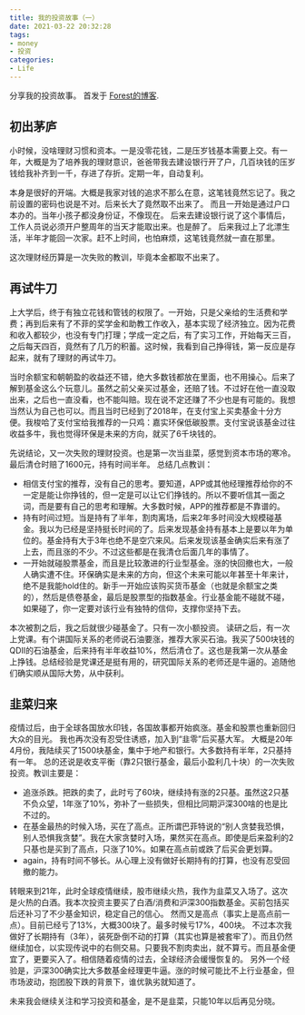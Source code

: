 ```yaml
---
title: 我的投资故事（一）
date: 2021-03-22 20:32:28
tags:
- money
- 投资
categories:
- Life
---
```


分享我的投资故事。
首发于 [Forest的博客](https://youngforest.github.io/2021/03/22/investment/).

## 初出茅庐

小时候，没啥理财习惯和资本。一是没零花钱，二是压岁钱基本需要上交。有一年，大概是为了培养我的理财意识，爸爸带我去建设银行开了户，几百块钱的压岁钱给我补齐到一千，存进了存折。定期一年，自动复利。

本身是很好的开端。大概是我家对钱的追求不那么在意，这笔钱竟然忘记了。我之前设置的密码也说是不对。后来长大了竟然取不出来了。
而且一开始是通过户口本办的。当年小孩子都没身份证，不像现在。
后来去建设银行说了这个事情后，工作人员说必须开户整周年的当天才能取出来。也是醉了。
后来我过上了北漂生活，半年才能回一次家。赶不上时间，也怕麻烦，这笔钱竟然就一直在那里。

这次理财经历算是一次失败的教训，毕竟本金都取不出来了。

## 再试牛刀

上大学后，终于有独立花钱和管钱的权限了。一开始，只是父亲给的生活费和学费；再到后来有了不菲的奖学金和助教工作收入，基本实现了经济独立。因为花费和收入都较少，也没有专门打理；学成一定之后，有了实习工作，开始每天三百，之后每天四百，竟然有了几万的积蓄。这时候，我看到自己挣得钱，第一反应是存起来，就有了理财的再试牛刀。

当时余额宝和朝朝盈的收益还不错，绝大多数钱都放在里面，也不用操心。后来了解到基金这么个玩意儿。虽然之前父亲买过基金，还赔了钱。不过好在他一直没取出来，之后也一直没看，也不能叫赔。现在说不定还赚了不少也是有可能的。我想当然认为自己也可以。而且当时已经到了2018年，在支付宝上买卖基金十分方便。我梭哈了支付宝给我推荐的一只鸡：嘉实环保低碳股票。支付宝说该基金过往收益多牛，我也觉得环保是未来的方向，就买了6千块钱的。

先说结论，又一次失败的理财投资。也是第一次当韭菜，感觉到资本市场的寒冷。最后清仓时赔了1600元，持有时间半年。
总结几点教训：

- 相信支付宝的推荐，没有自己的思考。要知道，APP或其他经理推荐给你的不一定是能让你挣钱的，但一定是可以让它们挣钱的。所以不要听信其一面之词，而是要有自己的思考和理解。大多数时候，APP的推荐都是不靠谱的。
- 持有时间过短。当是持有了半年，割肉离场，后来2年多时间没大规模碰基金。我以为已经是坚持挺长时间的了。后来发现基金持有基本上是要以年为单位的。基金持有大于3年也绝不是空穴来风。后来发现该基金确实后来有涨了上去，而且涨的不少。不过这些都是在我清仓后面几年的事情了。
- 一开始就碰股票基金，而且是比较激进的行业型基金。涨的快回撤也大，一般人确实遭不住。环保确实是未来的方向，但这个未来可能以年甚至十年来计，绝不是我能hold住的。新手一开始应该购买货币基金（也就是余额宝之类的），然后是债卷基金，最后是股票型的指数基金。行业基金能不碰就不碰，如果碰了，你一定要对该行业有独特的信仰，支撑你坚持下去。

本次被割之后，我之后就很少碰基金了。只有一次小额投资。
读研之后，有一次上党课。有个讲国际关系的老师说石油要涨，推荐大家买石油。我买了500块钱的QDII的石油基金，后来持有半年收益10%，然后清仓了。这也是我第一次从基金上挣钱。总结经验是党课还是挺有用的，研究国际关系的老师还是牛逼的。追随他们确实顺从国际大势，从中获利。

## 韭菜归来

疫情过后，由于全球各国放水印钱，各国故事都开始疯涨。基金和股票也重新回归大众的目光。
我也再次没有忍受住诱惑，加入到“韭零”后买基大军。
大概是20年4月份，我陆续买了1500块基金，集中于地产和银行。大多数持有半年，2只基持有一年。
总的还说是收支平衡（靠2只银行基金，最后小盈利几十块）的一次失败投资。教训主要是：

- 追涨杀跌。把跌的卖了，此时亏了60块，继续持有涨的2只基。虽然这2只基不负众望，1年涨了10%，弥补了一些损失，但相比同期沪深300啥的也是比不过的。
- 在基金最热的时候入场，买在了高点。正所谓巴菲特说的“别人贪婪我恐惧，别人恐惧我贪婪”。我在大家贪婪时入场，果然买在高点。即使是后来盈利的2只基也是买到了高点，只涨了10%。如果在高点前或跌了后买会更划算。
- again，持有时间不够长。从心理上没有做好长期持有的打算，也没有忍受回撤的能力。

转眼来到21年，此时全球疫情继续，股市继续火热，我作为韭菜又入场了。这次是火热的白酒。我本次投资主要买了白酒/消费和沪深300指数基金。买前包括买后还补习了不少基金知识，稳定自己的信心。
然而又是高点（事实上是高点前一点）。目前已经亏了13%，大概300块了。最多时候亏17%，400块。
不过本次我做好了长期持有（3年），装死卧倒不动的打算（其实也算是被套牢了）。而且仍然继续加仓，以实现传说中的右侧交易。只要我不割肉卖出，就不算亏。而且基金便宜了，更要买入了。相信随着疫情的过去，全球经济会缓慢恢复的。
另外一个经验是，沪深300确实比大多数基金经理更牛逼。涨的时候可能比不上行业基金，但市场波动，抱团股下跌的背景下，谁优孰劣就知道了。

未来我会继续关注和学习投资和基金，是不是韭菜，只能10年以后再见分晓。

